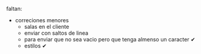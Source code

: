 faltan:

- correciones menores
    - salas en el cliente
    - enviar con saltos de linea
    - para enviar que no sea vacio pero que tenga almenso un caracter ✔
    - estilos ✔